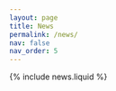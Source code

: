 ```yaml
---
layout: page
title: News
permalink: /news/
nav: false
nav_order: 5
---
```


{% include news.liquid %}
